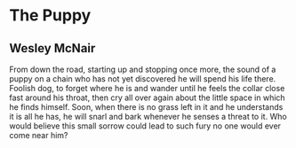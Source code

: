 # The Puppy
## Wesley McNair
From down the road, starting up
and stopping once more, the sound
of a puppy on a chain who has not yet
discovered he will spend his life there.
Foolish dog, to forget where he is
and wander until he feels the collar
close fast around his throat, then cry
all over again about the little space
in which he finds himself. Soon,
when there is no grass left in it
and he understands it is all he has,
he will snarl and bark whenever
he senses a threat to it.
Who would believe this small
sorrow could lead to such fury
no one would ever come near him?